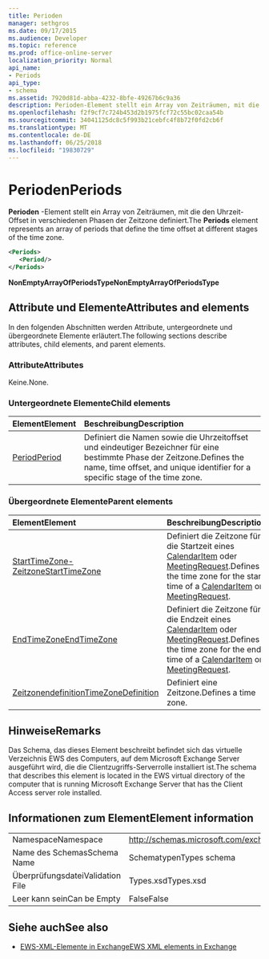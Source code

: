 ```yaml
---
title: Perioden
manager: sethgros
ms.date: 09/17/2015
ms.audience: Developer
ms.topic: reference
ms.prod: office-online-server
localization_priority: Normal
api_name:
- Periods
api_type:
- schema
ms.assetid: 7920d81d-abba-4232-8bfe-49267b6c9a36
description: Perioden-Element stellt ein Array von Zeiträumen, mit die den Uhrzeit-Offset in verschiedenen Phasen der Zeitzone definiert.
ms.openlocfilehash: f2f9cf7c724b453d2b1975fcf72c55bc02caa54b
ms.sourcegitcommit: 34041125dc8c5f993b21cebfc4f8b72f0fd2cb6f
ms.translationtype: MT
ms.contentlocale: de-DE
ms.lasthandoff: 06/25/2018
ms.locfileid: "19830729"
---
```

# <a name="periods"></a><span data-ttu-id="31b69-103">Perioden</span><span class="sxs-lookup"><span data-stu-id="31b69-103">Periods</span></span>

<span data-ttu-id="31b69-104">**Perioden** -Element stellt ein Array von Zeiträumen, mit die den Uhrzeit-Offset in verschiedenen Phasen der Zeitzone definiert.</span><span class="sxs-lookup"><span data-stu-id="31b69-104">The **Periods** element represents an array of periods that define the time offset at different stages of the time zone.</span></span> 
  
```xml
<Periods>
   <Period/>
</Periods>
```

 <span data-ttu-id="31b69-105">**NonEmptyArrayOfPeriodsType**</span><span class="sxs-lookup"><span data-stu-id="31b69-105">**NonEmptyArrayOfPeriodsType**</span></span>
## <a name="attributes-and-elements"></a><span data-ttu-id="31b69-106">Attribute und Elemente</span><span class="sxs-lookup"><span data-stu-id="31b69-106">Attributes and elements</span></span>

<span data-ttu-id="31b69-107">In den folgenden Abschnitten werden Attribute, untergeordnete und übergeordnete Elemente erläutert.</span><span class="sxs-lookup"><span data-stu-id="31b69-107">The following sections describe attributes, child elements, and parent elements.</span></span>
  
### <a name="attributes"></a><span data-ttu-id="31b69-108">Attribute</span><span class="sxs-lookup"><span data-stu-id="31b69-108">Attributes</span></span>

<span data-ttu-id="31b69-109">Keine.</span><span class="sxs-lookup"><span data-stu-id="31b69-109">None.</span></span>
  
### <a name="child-elements"></a><span data-ttu-id="31b69-110">Untergeordnete Elemente</span><span class="sxs-lookup"><span data-stu-id="31b69-110">Child elements</span></span>

|<span data-ttu-id="31b69-111">**Element**</span><span class="sxs-lookup"><span data-stu-id="31b69-111">**Element**</span></span>|<span data-ttu-id="31b69-112">**Beschreibung**</span><span class="sxs-lookup"><span data-stu-id="31b69-112">**Description**</span></span>|
|:-----|:-----|
|[<span data-ttu-id="31b69-113">Period</span><span class="sxs-lookup"><span data-stu-id="31b69-113">Period</span></span>](period.md) <br/> |<span data-ttu-id="31b69-114">Definiert die Namen sowie die Uhrzeitoffset und eindeutiger Bezeichner für eine bestimmte Phase der Zeitzone.</span><span class="sxs-lookup"><span data-stu-id="31b69-114">Defines the name, time offset, and unique identifier for a specific stage of the time zone.</span></span>  <br/> |
   
### <a name="parent-elements"></a><span data-ttu-id="31b69-115">Übergeordnete Elemente</span><span class="sxs-lookup"><span data-stu-id="31b69-115">Parent elements</span></span>

|<span data-ttu-id="31b69-116">**Element**</span><span class="sxs-lookup"><span data-stu-id="31b69-116">**Element**</span></span>|<span data-ttu-id="31b69-117">**Beschreibung**</span><span class="sxs-lookup"><span data-stu-id="31b69-117">**Description**</span></span>|
|:-----|:-----|
|[<span data-ttu-id="31b69-118">StartTimeZone-Zeitzone</span><span class="sxs-lookup"><span data-stu-id="31b69-118">StartTimeZone</span></span>](starttimezone.md) <br/> |<span data-ttu-id="31b69-119">Definiert die Zeitzone für die Startzeit eines [CalendarItem](calendaritem.md) oder [MeetingRequest](meetingrequest.md).</span><span class="sxs-lookup"><span data-stu-id="31b69-119">Defines the time zone for the start time of a [CalendarItem](calendaritem.md) or [MeetingRequest](meetingrequest.md).</span></span>  <br/> |
|[<span data-ttu-id="31b69-120">EndTimeZone</span><span class="sxs-lookup"><span data-stu-id="31b69-120">EndTimeZone</span></span>](endtimezone.md) <br/> |<span data-ttu-id="31b69-121">Definiert die Zeitzone für die Endzeit eines [CalendarItem](calendaritem.md) oder [MeetingRequest](meetingrequest.md).</span><span class="sxs-lookup"><span data-stu-id="31b69-121">Defines the time zone for the end time of a [CalendarItem](calendaritem.md) or [MeetingRequest](meetingrequest.md).</span></span>  <br/> |
|[<span data-ttu-id="31b69-122">Zeitzonendefinition</span><span class="sxs-lookup"><span data-stu-id="31b69-122">TimeZoneDefinition</span></span>](timezonedefinition.md) <br/> |<span data-ttu-id="31b69-123">Definiert eine Zeitzone.</span><span class="sxs-lookup"><span data-stu-id="31b69-123">Defines a time zone.</span></span>  <br/> |
   
## <a name="remarks"></a><span data-ttu-id="31b69-124">Hinweise</span><span class="sxs-lookup"><span data-stu-id="31b69-124">Remarks</span></span>

<span data-ttu-id="31b69-125">Das Schema, das dieses Element beschreibt befindet sich das virtuelle Verzeichnis EWS des Computers, auf dem Microsoft Exchange Server ausgeführt wird, die die Clientzugriffs-Serverrolle installiert ist.</span><span class="sxs-lookup"><span data-stu-id="31b69-125">The schema that describes this element is located in the EWS virtual directory of the computer that is running Microsoft Exchange Server that has the Client Access server role installed.</span></span>
  
## <a name="element-information"></a><span data-ttu-id="31b69-126">Informationen zum Element</span><span class="sxs-lookup"><span data-stu-id="31b69-126">Element information</span></span>

|||
|:-----|:-----|
|<span data-ttu-id="31b69-127">Namespace</span><span class="sxs-lookup"><span data-stu-id="31b69-127">Namespace</span></span>  <br/> |http://schemas.microsoft.com/exchange/services/2006/types  <br/> |
|<span data-ttu-id="31b69-128">Name des Schemas</span><span class="sxs-lookup"><span data-stu-id="31b69-128">Schema Name</span></span>  <br/> |<span data-ttu-id="31b69-129">Schematypen</span><span class="sxs-lookup"><span data-stu-id="31b69-129">Types schema</span></span>  <br/> |
|<span data-ttu-id="31b69-130">Überprüfungsdatei</span><span class="sxs-lookup"><span data-stu-id="31b69-130">Validation File</span></span>  <br/> |<span data-ttu-id="31b69-131">Types.xsd</span><span class="sxs-lookup"><span data-stu-id="31b69-131">Types.xsd</span></span>  <br/> |
|<span data-ttu-id="31b69-132">Leer kann sein</span><span class="sxs-lookup"><span data-stu-id="31b69-132">Can be Empty</span></span>  <br/> |<span data-ttu-id="31b69-133">False</span><span class="sxs-lookup"><span data-stu-id="31b69-133">False</span></span>  <br/> |
   
## <a name="see-also"></a><span data-ttu-id="31b69-134">Siehe auch</span><span class="sxs-lookup"><span data-stu-id="31b69-134">See also</span></span>



- [<span data-ttu-id="31b69-135">EWS-XML-Elemente in Exchange</span><span class="sxs-lookup"><span data-stu-id="31b69-135">EWS XML elements in Exchange</span></span>](ews-xml-elements-in-exchange.md)

